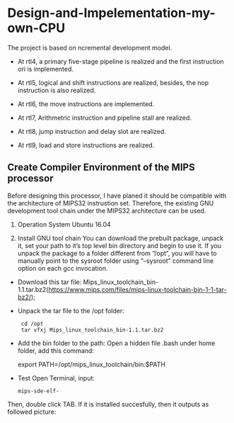 # Design-and-Impelementation-my-own-CPU


The project is based on ncremental development model.

- At rtl4, a primary five-stage pipeline is realized and the first instruction ori is implemented.

- At rtl5, logical and shift instructions are realized, besides, the nop instruction is also realized.

- At rtl6, the move instructions are implemented.

- At rtl7, Arithmetric instruction and pipeline stall are realized.

- At rtl8, jump instruction and delay slot are realized.

- At rtl9, load and store instructions are realized.


## Create Compiler Environment of the MIPS processor

Before designing this processor, I have planed it should be compatible with the architecture of MIPS32 instrustion set. Therefore, the existing GNU development tool chain under the MIPS32 architecture can be used.

1. Operation System
Ubuntu 16.04

2. Install GNU tool chain
You can download the prebuilt package, unpack it, set your path to it’s top level bin directory and begin to use it. If you unpack the package to a folder different from “/opt“, you will have to manually point to the sysroot folder using “–sysroot” command line option on each gcc invocation.

 - Download this tar file: Mips_linux_toolchain_bin-1.1.tar.bz2(https://www.mips.com/files/mips-linux-toolchain-bin-1-1-tar-bz2/);
 - Unpack the tar file to the /opt folder:
 
        cd /opt
        tar vfxj Mips_linux_toolchain_bin-1.1.tar.bz2
         
 - Add the bin folder to the path:
 Open a hidden file .bash under home folder, add this command:
 
      export PATH=/opt/mips_linux_toolchain/bin:$PATH
     
- Test
Open Terminal, input:

      mips-sde-elf-

Then, double click TAB. If it is installed succesfully, then it outputs as followed picture: 
                
               
 
      

 









